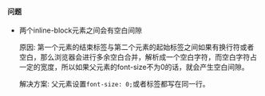 #### 问题

+ 两个inline-block元素之间会有空白间隙

  原因: 第一个元素的结束标签与第二个元素的起始标签之间如果有换行符或者空白，那么浏览器会进行多余空白合并，解析成一个空白字符，而空白字符占一定的宽度，所以如果父元素的font-size不为0的话，就会产生空白间隙。

  解决方案: 父元素设置`font-size: 0;`或者标签都写在同一行。

